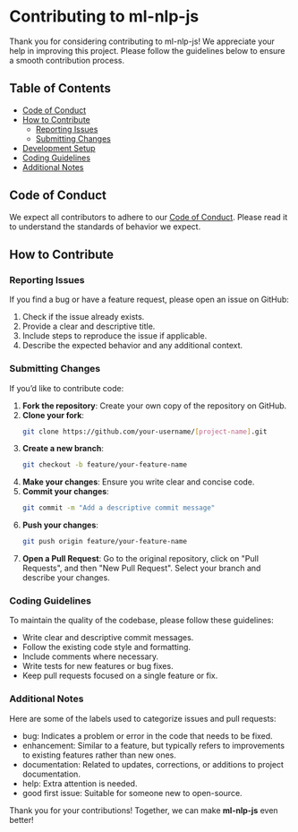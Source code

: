 # Contributing to ml-nlp-js

Thank you for considering contributing to ml-nlp-js! We appreciate your help in improving this project. Please follow the guidelines below to ensure a smooth contribution process.

## Table of Contents
- [Code of Conduct](#code-of-conduct)
- [How to Contribute](#how-to-contribute)
  - [Reporting Issues](#reporting-issues)
  - [Submitting Changes](#submitting-changes)
- [Development Setup](#development-setup)
- [Coding Guidelines](#coding-guidelines)
- [Additional Notes](#additional-notes)
  

## Code of Conduct

We expect all contributors to adhere to our [Code of Conduct](https://github.com/codeforwebdevelopment/ml-nlp-js/blob/master/CODE_OF_CONDUCT.md). Please read it to understand the standards of behavior we expect.

## How to Contribute

### Reporting Issues

If you find a bug or have a feature request, please open an issue on GitHub:

1. Check if the issue already exists.
2. Provide a clear and descriptive title.
3. Include steps to reproduce the issue if applicable.
4. Describe the expected behavior and any additional context.

### Submitting Changes

If you’d like to contribute code:

1. **Fork the repository**: Create your own copy of the repository on GitHub.
2. **Clone your fork**: 
   ```bash
   git clone https://github.com/your-username/[project-name].git
3. **Create a new branch**:
   ```bash
   git checkout -b feature/your-feature-name
4. **Make your changes**: Ensure you write clear and concise code.
5. **Commit your changes**:
   ```bash
   git commit -m "Add a descriptive commit message"
6. **Push your changes**:
   ```bash
   git push origin feature/your-feature-name
7. **Open a Pull Request**: Go to the original repository, click on "Pull Requests", and then "New Pull Request". Select your branch and describe your changes.

### Coding Guidelines
To maintain the quality of the codebase, please follow these guidelines:

- Write clear and descriptive commit messages.
- Follow the existing code style and formatting.
- Include comments where necessary.
- Write tests for new features or bug fixes.
- Keep pull requests focused on a single feature or fix.

### Additional Notes
Here are some of the labels used to categorize issues and pull requests: 

- bug: Indicates a problem or error in the code that needs to be fixed.
- enhancement: Similar to a feature, but typically refers to improvements to existing features rather than new ones.
- documentation: Related to updates, corrections, or additions to project documentation.
- help: Extra attention is needed.
- good first issue: Suitable for someone new to open-source.


Thank you for your contributions! Together, we can make **ml-nlp-js** even better!

   

